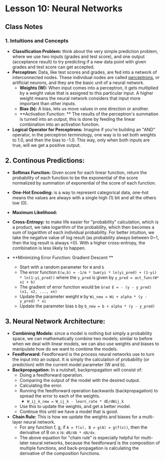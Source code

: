 # Lesson 10: Neural Networks

## Class Notes

### 1. Intuitions and Concepts

- **Classification Problem:** think about the very simple prediction problem, where we use two inputs (grades and test score), and one output (acceptance result) to try predicting if a new data point with given grades and test score can get accepted. 
- **Perceptron:** Data, like test scores and grades, are fed into a network of interconnected nodes. These individual nodes are called [perceptrons](https://en.wikipedia.org/wiki/Perceptron), or artificial neurons, and they are the basic unit of a neural network.
  - **Weights (W):** When input comes into a perceptron, it gets multiplied by a weight value that is assigned to this particular input. A higher weight means the neural network considers that input more important than other inputs. 
  - **Bias (b):** A bias, lets us move values in one direction or another. 
  - **Activation Function: ** The results of the perceptron's summation is turned into an output, this is done by feeding the linear combination into an activation function.
- **Logical Operator for Perceptrons:** Imagine if you're building an "AND" operator, in the perceptron terminology, one way is to set both weights to 1.0, and then the bias to -1.0. This way, only when both inputs are true, will we get a positive output.

## 2. Continous Predictions:

  - **Softmax Function:** Given score for each linear function, return the probability of each function to be the exponential of the score normalized by summation of exponential of the score of each function.
  - **One-Hot Encoding:** is a way to represent categorical data, one-hot means the values are always with a single high (1) bit and all the others low (0).
  - **Maximum Likelihood:** 
  - **Cross-Entropy:** to make life easier for "probability" calculation, which is a product, we take logarithm of the probability, which then becomes a sum of logarithm of each individual probability. For better intuition, we take the negative value of log result (as probability always between 0~1, then the log result is always <0). With a higher cross-entropy, the combination is less likely to happen.

- **Minimizing Error Function: Gradient Descent **

  - Start with a random parameter for `W` and `b` 
  - The error function `E(w,b) = -1/m * Sum(yi * ln(yi_pred) + (1-yi) * ln(1-yi_pred))` where the `y_pred` is given by `y_pred = act_func(W* xi + b)`
  - The gradient of error function would be `Grad E = - (y - y_pred) (x1, x2, ..., xn)`
  - Update the parameter weight `W` by `Wi_new = Wi + alpha * (y - y_pred) * xi`
  - Update the parameter bias `b` by `b_new = b + alpha * (y - y_pred)`
  

## 3. Neural Network Architecture:

- **Combining Models:** since a model is nothing but simply a probability space, we can mathematically combine two models; similar to before when we deal with linear models, we can also use weights and biases to manipulate how do we want to combine the models.
- **Feedforward:** Feedforward is the process neural networks use to turn the input into an output. It is simply the calculation of probability (or prediction) with the current model parameter (W and b).
- **Backpropagation:** In a nutshell, backpropagation will consist of:
  - Doing a feedforward operation.
  - Comparing the output of the model with the desired output.
  - Calculating the error.
  - Running the feedforward operation backwards (backpropagation) to spread the error to each of the weights.
    - `W_ij_k_new = W_ij_k - learn_rate * dE/dWij_k`
  - Use this to update the weights, and get a better model.
  - Continue this until we have a model that is good.
- **Chain Rule:** This is how we update the weights and biases for a multi-layer neural network.
  - For any function f, g, if `A = f(x), B = g(A) = g(f(x))`, then the derivative of B on x is: `dB/dA * dA/dx`.
  - The above equation for "chain rule" is especially helpful for multi-later neural networks, because the feedforward is the composition of multiple functions, and back-propagation is calculating the derivative of the composition functions.